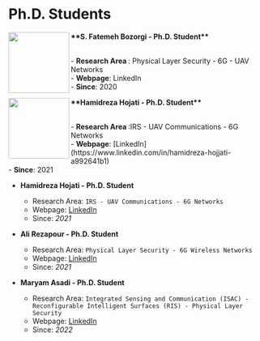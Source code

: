 # **Ph.D. Students**


<p>
  <img src="https://github.com/user-attachments/assets/3f0e89c7-f876-489b-ad7d-180885dc46f0" align="left" width="120" height="120"><span>  <p><b> **S. Fatemeh Bozorgi - Ph.D. Student**</b></p></span> 
    <br>  <span class="ban2"> - <b> Research Area </b>: Physical Layer Security - 6G - UAV Networks </a>
     <br>  - <b>Webpage</b>: LinkedIn</a>
    <br>  - <b>Since</b>: 2020  </a></span>
    </p>

<p>
  <img src="https://github.com/user-attachments/assets/caae526a-db29-415a-a286-5fbd36a38aef" align="left" width="120" height="120"><span>  <p><b> **Hamidreza Hojati - Ph.D. Student**</b></p></span> 
    <br>  <span class="ban2"> - <b> Research Area </b>:IRS - UAV Communications - 6G Networks  </a>
     <br>  - <b>Webpage</b>: [LinkedIn](https://www.linkedin.com/in/hamidreza-hojjati-a992641b1)</a>
    <br>  - <b>Since</b>: 2021  </a></span>
    </p>
    

- **Hamidreza Hojati - Ph.D. Student**
  - Research Area: ```IRS - UAV Communications - 6G Networks```
  - Webpage: [LinkedIn](https://www.linkedin.com/in/hamidreza-hojjati-a992641b1)
  - Since: *2021*

- **Ali Rezapour - Ph.D. Student**
  - Research Area: ```Physical Layer Security - 6G Wireless Networks```
  - Webpage: [LinkedIn](http://www.linkedin.com/in/ali-rezapour)
  - Since: *2021*

- **Maryam Asadi - Ph.D. Student**
  - Research Area: ```Integrated Sensing and Communication (ISAC) - Reconfigurable Intelligent Surfaces (RIS) - Physical Layer Security```
  - Webpage: [LinkedIn](https://www.linkedin.com/in/maryam-asadi-38665923a)
  - Since: *2022*
